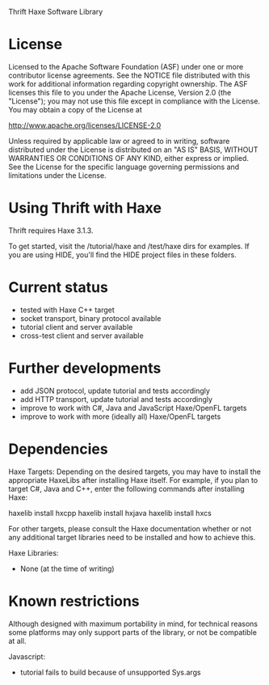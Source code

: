 Thrift Haxe Software Library

License
=======

Licensed to the Apache Software Foundation (ASF) under one
or more contributor license agreements. See the NOTICE file
distributed with this work for additional information
regarding copyright ownership. The ASF licenses this file
to you under the Apache License, Version 2.0 (the
"License"); you may not use this file except in compliance
with the License. You may obtain a copy of the License at

  http://www.apache.org/licenses/LICENSE-2.0

Unless required by applicable law or agreed to in writing,
software distributed under the License is distributed on an
"AS IS" BASIS, WITHOUT WARRANTIES OR CONDITIONS OF ANY
KIND, either express or implied. See the License for the
specific language governing permissions and limitations
under the License.

Using Thrift with Haxe
========================

Thrift requires Haxe 3.1.3.

To get started, visit the /tutorial/haxe and /test/haxe dirs for examples. 
If you are using HIDE, you'll find the HIDE project files in these folders.


Current status
========================
- tested with Haxe C++ target
- socket transport, binary protocol available
- tutorial client and server available
- cross-test client and server available 


Further developments
========================
- add JSON protocol, update tutorial and tests accordingly
- add HTTP transport, update tutorial and tests accordingly
- improve to work with C#, Java and JavaScript Haxe/OpenFL targets
- improve to work with more (ideally all) Haxe/OpenFL targets


Dependencies
========================

Haxe Targets:
Depending on the desired targets, you may have to install the appropriate HaxeLibs 
after installing Haxe itself. For example, if you plan to target C#, Java and C++,
enter the following commands after installing Haxe:

  haxelib install hxcpp
  haxelib install hxjava
  haxelib install hxcs

For other targets, please consult the Haxe documentation whether or not any additional
target libraries need to be installed and how to achieve this.
 
Haxe Libraries:
- None (at the time of writing)


Known restrictions
========================

Although designed with maximum portability in mind, for technical reasons some platforms
may only support parts of the library, or not be compatible at all.

Javascript:
- tutorial fails to build because of unsupported Sys.args

